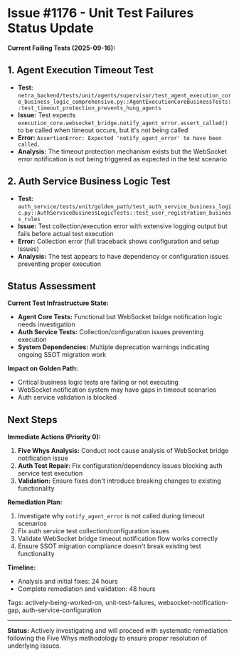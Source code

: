 # Issue #1176 - Unit Test Failures Status Update

**Current Failing Tests (2025-09-16):**

## 1. Agent Execution Timeout Test
- **Test:** `netra_backend/tests/unit/agents/supervisor/test_agent_execution_core_business_logic_comprehensive.py::AgentExecutionCoreBusinessTests::test_timeout_protection_prevents_hung_agents`
- **Issue:** Test expects `execution_core.websocket_bridge.notify_agent_error.assert_called()` to be called when timeout occurs, but it's not being called
- **Error:** `AssertionError: Expected 'notify_agent_error' to have been called.`
- **Analysis:** The timeout protection mechanism exists but the WebSocket error notification is not being triggered as expected in the test scenario

## 2. Auth Service Business Logic Test
- **Test:** `auth_service/tests/unit/golden_path/test_auth_service_business_logic.py::AuthServiceBusinessLogicTests::test_user_registration_business_rules`
- **Issue:** Test collection/execution error with extensive logging output but fails before actual test execution
- **Error:** Collection error (full traceback shows configuration and setup issues)
- **Analysis:** The test appears to have dependency or configuration issues preventing proper execution

## Status Assessment

**Current Test Infrastructure State:**
- **Agent Core Tests:** Functional but WebSocket bridge notification logic needs investigation
- **Auth Service Tests:** Collection/configuration issues preventing execution
- **System Dependencies:** Multiple deprecation warnings indicating ongoing SSOT migration work

**Impact on Golden Path:**
- Critical business logic tests are failing or not executing
- WebSocket notification system may have gaps in timeout scenarios
- Auth service validation is blocked

## Next Steps

**Immediate Actions (Priority 0):**
1. **Five Whys Analysis:** Conduct root cause analysis of WebSocket bridge notification issue
2. **Auth Test Repair:** Fix configuration/dependency issues blocking auth service test execution
3. **Validation:** Ensure fixes don't introduce breaking changes to existing functionality

**Remediation Plan:**
1. Investigate why `notify_agent_error` is not called during timeout scenarios
2. Fix auth service test collection/configuration issues
3. Validate WebSocket bridge timeout notification flow works correctly
4. Ensure SSOT migration compliance doesn't break existing test functionality

**Timeline:**
- Analysis and initial fixes: 24 hours
- Complete remediation and validation: 48 hours

Tags: actively-being-worked-on, unit-test-failures, websocket-notification-gap, auth-service-configuration

---

**Status:** Actively investigating and will proceed with systematic remediation following the Five Whys methodology to ensure proper resolution of underlying issues.